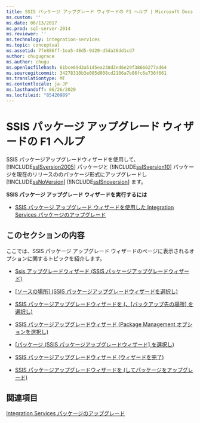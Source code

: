 ```yaml
---
title: SSIS パッケージ アップグレード ウィザードの F1 ヘルプ | Microsoft Docs
ms.custom: ''
ms.date: 06/13/2017
ms.prod: sql-server-2014
ms.reviewer: ''
ms.technology: integration-services
ms.topic: conceptual
ms.assetid: 7fe886ff-1ea5-48d5-9d20-d5da36dd1cd7
author: chugugrace
ms.author: chugu
ms.openlocfilehash: 61bce69d3a51d5ea238d3ed6e29f38660277ad64
ms.sourcegitcommit: 34278310b3e005d008cd2106a7b86fc6e736f661
ms.translationtype: MT
ms.contentlocale: ja-JP
ms.lasthandoff: 06/26/2020
ms.locfileid: "85420989"
---
```

# <a name="ssis-package-upgrade-wizard-f1-help"></a>SSIS パッケージ アップグレード ウィザードの F1 ヘルプ
  SSIS パッケージアップグレードウィザードを使用して、 [!INCLUDE[ssISversion2005](../includes/ssisversion2005-md.md)] パッケージと [!INCLUDE[ssISversion10](../includes/ssisversion10-md.md)] パッケージを現在のリリースののパッケージ形式にアップグレードし [!INCLUDE[ssNoVersion](../includes/ssnoversion-md.md)] [!INCLUDE[ssISnoversion](../includes/ssisnoversion-md.md)] ます。  
  
 **SSIS パッケージ アップグレード ウィザードを実行するには**  
  
-   [SSIS パッケージ アップグレード ウィザードを使用した Integration Services パッケージのアップグレード](install-windows/upgrade-integration-services-packages-using-the-ssis-package-upgrade-wizard.md)  
  
## <a name="in-this-section"></a>このセクションの内容  
 ここでは、SSIS パッケージ アップグレード ウィザードのページに表示されるオプションに関するトピックを紹介します。  
  
-   [Ssis アップグレードウィザード &#40;SSIS パッケージアップグレードウィザード&#41;](../../2014/integration-services/ssis-upgrade-wizard-ssis-package-upgrade-wizard.md)  
  
-   [[ソースの場所] &#40;SSIS パッケージアップグレードウィザードを選択し&#41;](../../2014/integration-services/select-source-location-ssis-package-upgrade-wizard.md)  
  
-   [SSIS パッケージアップグレードウィザードを &#40;、[バックアップ先の場所] を選択し&#41;](../../2014/integration-services/select-destination-location-ssis-package-upgrade-wizard.md)  
  
-   [SSIS パッケージアップグレードウィザード &#40;Package Management オプションを選択し&#41;](../../2014/integration-services/select-package-management-options-ssis-package-upgrade-wizard.md)  
  
-   [[パッケージ &#40;SSIS パッケージアップグレードウィザード] を選択し&#41;](../../2014/integration-services/select-packages-ssis-package-upgrade-wizard.md)  
  
-   [SSIS パッケージアップグレードウィザード &#40;ウィザードを完了&#41;](../../2014/integration-services/complete-the-wizard-ssis-package-upgrade-wizard.md)  
  
-   [SSIS パッケージアップグレードウィザードを &#40;してパッケージをアップグレード&#41;](../../2014/integration-services/upgrading-the-packages-ssis-package-upgrade-wizard.md)  
  
## <a name="see-also"></a>関連項目  
 [Integration Services パッケージのアップグレード](install-windows/upgrade-integration-services-packages.md)  
  
  
